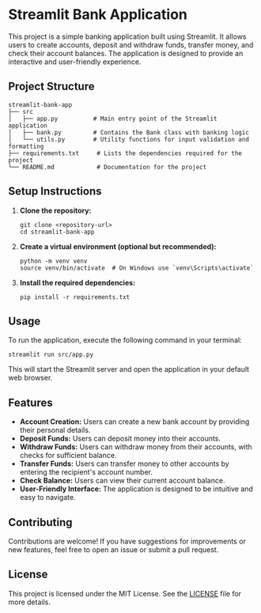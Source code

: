 # Streamlit Bank Application

This project is a simple banking application built using Streamlit. It allows users to create accounts, deposit and withdraw funds, transfer money, and check their account balances. The application is designed to provide an interactive and user-friendly experience.

## Project Structure

```
streamlit-bank-app
├── src
│   ├── app.py          # Main entry point of the Streamlit application
│   ├── bank.py         # Contains the Bank class with banking logic
│   └── utils.py        # Utility functions for input validation and formatting
├── requirements.txt     # Lists the dependencies required for the project
└── README.md            # Documentation for the project
```

## Setup Instructions

1. **Clone the repository:**
   ```
   git clone <repository-url>
   cd streamlit-bank-app
   ```

2. **Create a virtual environment (optional but recommended):**
   ```
   python -m venv venv
   source venv/bin/activate  # On Windows use `venv\Scripts\activate`
   ```

3. **Install the required dependencies:**
   ```
   pip install -r requirements.txt
   ```

## Usage

To run the application, execute the following command in your terminal:

```
streamlit run src/app.py
```

This will start the Streamlit server and open the application in your default web browser.

## Features

- **Account Creation:** Users can create a new bank account by providing their personal details.
- **Deposit Funds:** Users can deposit money into their accounts.
- **Withdraw Funds:** Users can withdraw money from their accounts, with checks for sufficient balance.
- **Transfer Funds:** Users can transfer money to other accounts by entering the recipient's account number.
- **Check Balance:** Users can view their current account balance.
- **User-Friendly Interface:** The application is designed to be intuitive and easy to navigate.

## Contributing

Contributions are welcome! If you have suggestions for improvements or new features, feel free to open an issue or submit a pull request.

## License

This project is licensed under the MIT License. See the [LICENSE](LICENSE) file for more details.
